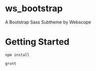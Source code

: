 ws_bootstrap
============

A Bootstrap Sass Subtheme by Webscope


Getting Started
===============

`npm install`

`grunt`
